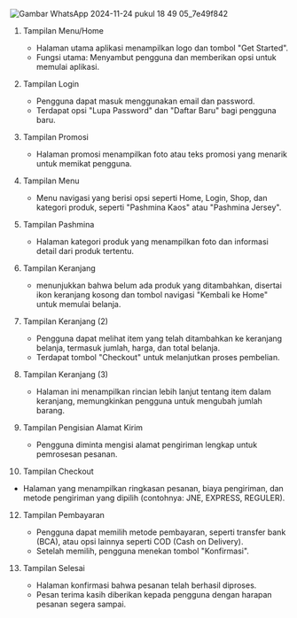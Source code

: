 ![Gambar WhatsApp 2024-11-24 pukul 18 49 05_7e49f842](https://github.com/user-attachments/assets/b0a8f5fb-86ec-4a41-b951-f3bbf7a3f6fa)   




1. Tampilan Menu/Home
   - Halaman utama aplikasi menampilkan logo dan tombol "Get Started".  
   - Fungsi utama: Menyambut pengguna dan memberikan opsi untuk memulai aplikasi.

2. Tampilan Login
   - Pengguna dapat masuk menggunakan email dan password.  
   - Terdapat opsi "Lupa Password" dan "Daftar Baru" bagi pengguna baru.

3. Tampilan Promosi 
   - Halaman promosi menampilkan foto atau teks promosi yang menarik untuk memikat pengguna.

4. Tampilan Menu  
   - Menu navigasi yang berisi opsi seperti Home, Login, Shop, dan kategori produk, seperti "Pashmina Kaos" atau "Pashmina Jersey".

5. Tampilan Pashmina  
   - Halaman kategori produk yang menampilkan foto dan informasi detail dari produk tertentu.

6. Tampilan Keranjang
   - menunjukkan bahwa belum ada produk yang ditambahkan, disertai ikon keranjang kosong dan tombol navigasi "Kembali ke Home" untuk memulai belanja.

7. Tampilan Keranjang (2)
   - Pengguna dapat melihat item yang telah ditambahkan ke keranjang belanja, termasuk jumlah, harga, dan total belanja.  
   - Terdapat tombol "Checkout" untuk melanjutkan proses pembelian.

8. Tampilan Keranjang (3)
   - Halaman ini menampilkan rincian lebih lanjut tentang item dalam keranjang, memungkinkan pengguna untuk mengubah jumlah barang.

9. Tampilan Pengisian Alamat Kirim
   - Pengguna diminta mengisi alamat pengiriman lengkap untuk pemrosesan pesanan.

10. Tampilan Checkout
   - Halaman yang menampilkan ringkasan pesanan, biaya pengiriman, dan metode pengiriman yang dipilih (contohnya: JNE, EXPRESS, REGULER).

12. Tampilan Pembayaran
    - Pengguna dapat memilih metode pembayaran, seperti transfer bank (BCA), atau opsi lainnya seperti COD (Cash on Delivery).  
    - Setelah memilih, pengguna menekan tombol "Konfirmasi".

13. Tampilan Selesai 
    - Halaman konfirmasi bahwa pesanan telah berhasil diproses.  
    - Pesan terima kasih diberikan kepada pengguna dengan harapan pesanan segera sampai.
